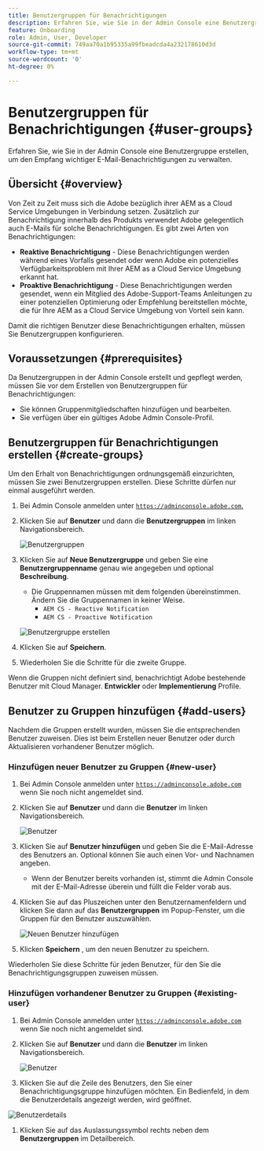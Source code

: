```yaml
---
title: Benutzergruppen für Benachrichtigungen
description: Erfahren Sie, wie Sie in der Admin Console eine Benutzergruppe erstellen, um den Empfang wichtiger E-Mail-Benachrichtigungen zu verwalten.
feature: Onboarding
role: Admin, User, Developer
source-git-commit: 749aa70a1b95335a99fbeadcda4a232178610d3d
workflow-type: tm+mt
source-wordcount: '0'
ht-degree: 0%

---
```



# Benutzergruppen für Benachrichtigungen {#user-groups}

Erfahren Sie, wie Sie in der Admin Console eine Benutzergruppe erstellen, um den Empfang wichtiger E-Mail-Benachrichtigungen zu verwalten.

## Übersicht {#overview}

Von Zeit zu Zeit muss sich die Adobe bezüglich ihrer AEM as a Cloud Service Umgebungen in Verbindung setzen. Zusätzlich zur Benachrichtigung innerhalb des Produkts verwendet Adobe gelegentlich auch E-Mails für solche Benachrichtigungen. Es gibt zwei Arten von Benachrichtigungen:

* **Reaktive Benachrichtigung** - Diese Benachrichtigungen werden während eines Vorfalls gesendet oder wenn Adobe ein potenzielles Verfügbarkeitsproblem mit Ihrer AEM as a Cloud Service Umgebung erkannt hat.
* **Proaktive Benachrichtigung** - Diese Benachrichtigungen werden gesendet, wenn ein Mitglied des Adobe-Support-Teams Anleitungen zu einer potenziellen Optimierung oder Empfehlung bereitstellen möchte, die für Ihre AEM as a Cloud Service Umgebung von Vorteil sein kann.

Damit die richtigen Benutzer diese Benachrichtigungen erhalten, müssen Sie Benutzergruppen konfigurieren.

## Voraussetzungen {#prerequisites}

Da Benutzergruppen in der Admin Console erstellt und gepflegt werden, müssen Sie vor dem Erstellen von Benutzergruppen für Benachrichtigungen:

* Sie können Gruppenmitgliedschaften hinzufügen und bearbeiten.
* Sie verfügen über ein gültiges Adobe Admin Console-Profil.

## Benutzergruppen für Benachrichtigungen erstellen {#create-groups}

Um den Erhalt von Benachrichtigungen ordnungsgemäß einzurichten, müssen Sie zwei Benutzergruppen erstellen. Diese Schritte dürfen nur einmal ausgeführt werden.

1. Bei Admin Console anmelden unter [`https://adminconsole.adobe.com`.](https://adminconsole.adobe.com)

1. Klicken Sie auf **Benutzer** und dann die **Benutzergruppen** im linken Navigationsbereich.

   ![Benutzergruppen](assets/user-groups.png)

1. Klicken Sie auf **Neue Benutzergruppe** und geben Sie eine **Benutzergruppenname** genau wie angegeben und optional **Beschreibung**.

   * Die Gruppennamen müssen mit dem folgenden übereinstimmen. Ändern Sie die Gruppennamen in keiner Weise.
      * `AEM CS - Reactive Notification`
      * `AEM CS - Proactive Notification`

   ![Benutzergruppe erstellen](assets/create-user-group.png)

1. Klicken Sie auf **Speichern**.

1. Wiederholen Sie die Schritte für die zweite Gruppe.

Wenn die Gruppen nicht definiert sind, benachrichtigt Adobe bestehende Benutzer mit Cloud Manager. **Entwickler** oder **Implementierung** Profile.

## Benutzer zu Gruppen hinzufügen {#add-users}

Nachdem die Gruppen erstellt wurden, müssen Sie die entsprechenden Benutzer zuweisen. Dies ist beim Erstellen neuer Benutzer oder durch Aktualisieren vorhandener Benutzer möglich.

### Hinzufügen neuer Benutzer zu Gruppen {#new-user}

1. Bei Admin Console anmelden unter [`https://adminconsole.adobe.com`](https://adminconsole.adobe.com) wenn Sie noch nicht angemeldet sind.

1. Klicken Sie auf **Benutzer** und dann die **Benutzer** im linken Navigationsbereich.

   ![Benutzer](assets/users.png)

1. Klicken Sie auf **Benutzer hinzufügen** und geben Sie die E-Mail-Adresse des Benutzers an. Optional können Sie auch einen Vor- und Nachnamen angeben.

   * Wenn der Benutzer bereits vorhanden ist, stimmt die Admin Console mit der E-Mail-Adresse überein und füllt die Felder vorab aus.

1. Klicken Sie auf das Pluszeichen unter den Benutzernamenfeldern und klicken Sie dann auf das **Benutzergruppen** im Popup-Fenster, um die Gruppen für den Benutzer auszuwählen.

   ![Neuen Benutzer hinzufügen](assets/add-new-user.png)

1. Klicken **Speichern** , um den neuen Benutzer zu speichern.

Wiederholen Sie diese Schritte für jeden Benutzer, für den Sie die Benachrichtigungsgruppen zuweisen müssen.

### Hinzufügen vorhandener Benutzer zu Gruppen {#existing-user}

1. Bei Admin Console anmelden unter [`https://adminconsole.adobe.com`](https://adminconsole.adobe.com) wenn Sie noch nicht angemeldet sind.

1. Klicken Sie auf **Benutzer** und dann die **Benutzer** im linken Navigationsbereich.

   ![Benutzer](assets/users.png)

1. Klicken Sie auf die Zeile des Benutzers, den Sie einer Benachrichtigungsgruppe hinzufügen möchten. Ein Bedienfeld, in dem die Benutzerdetails angezeigt werden, wird geöffnet.

![Benutzerdetails](assets/user-details.png)

1. Klicken Sie auf das Auslassungssymbol rechts neben dem **Benutzergruppen** im Detailbereich.